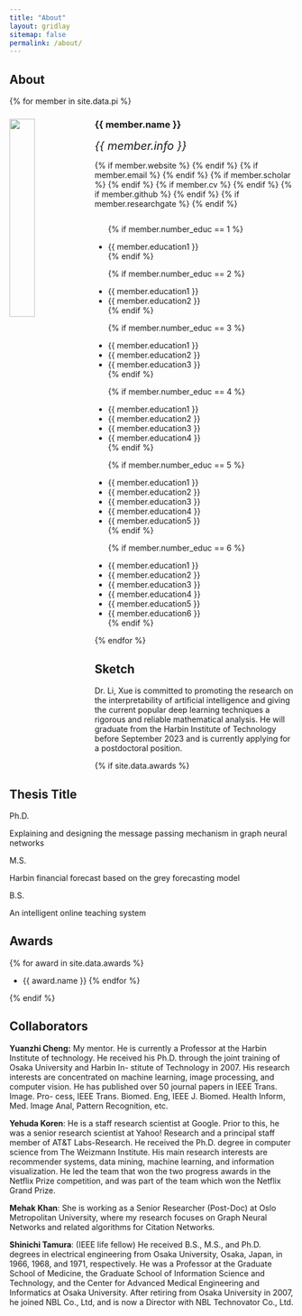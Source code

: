 ```yaml
---
title: "About"
layout: gridlay
sitemap: false
permalink: /about/
---
```


## About 


{% for member in site.data.pi %}

<div class="row">
  <img src="{{ site.url }}{{ site.baseurl }}/images/teampic/{{ member.photo }}" class="img-responsive" width="30%" style="float: left" />
  <h3>{{ member.name }}</h3>
  <i style="font-size:20px">{{ member.info }}</i><br>

  {% if member.website %}<a href="{{ member.website }}" target="_blank"><i class="fa fa-home fa-3x"></i></a> {% endif %}
  {% if member.email %}<a href="mailto:{{ member.email }}" target="_blank"><i class="fa fa-envelope-square fa-3x"></i></a> {% endif %}
  {% if member.scholar %} <a href="{{ member.scholar }}" target="_blank"><i class="ai ai-google-scholar-square ai-3x"></i></a> {% endif %}
  {% if member.cv %} <a href="{{ member.cv }}" target="_blank"><i class="ai ai-cv-square ai-3x"></i></a> {% endif %}
  {% if member.github %} <a href="{{ member.github }}" target="_blank"><i class="fa fa-github-square fa-3x"></i></a> {% endif %}
  {% if member.researchgate %} <a href="{{ member.researchgate }}" target="_blank"><i class="ai ai-researchgate-square ai-3x"></i></a> {% endif %}
  <ul style="overflow: hidden">

  {% if member.number_educ == 1 %}
  <li> {{ member.education1 }} </li>
  {% endif %}

  {% if member.number_educ == 2 %}
  <li> {{ member.education1 }} </li>
  <li> {{ member.education2 }} </li>
  {% endif %}

  {% if member.number_educ == 3 %}
  <li> {{ member.education1 }} </li>
  <li> {{ member.education2 }} </li>
  <li> {{ member.education3 }} </li>
  {% endif %}

  {% if member.number_educ == 4 %}
  <li> {{ member.education1 }} </li>
  <li> {{ member.education2 }} </li>
  <li> {{ member.education3 }} </li>
  <li> {{ member.education4 }} </li>
  {% endif %}

  {% if member.number_educ == 5 %}
  <li> {{ member.education1 }} </li>
  <li> {{ member.education2 }} </li>
  <li> {{ member.education3 }} </li>
  <li> {{ member.education4 }} </li>
  <li> {{ member.education5 }} </li>
  {% endif %}

  {% if member.number_educ == 6 %}
  <li> {{ member.education1 }} </li>
  <li> {{ member.education2 }} </li>
  <li> {{ member.education3 }} </li>
  <li> {{ member.education4 }} </li>
  <li> {{ member.education5 }} </li>
  <li> {{ member.education6 }} </li>
  {% endif %}

  </ul>
</div>

{% endfor %}

## Sketch

Dr. Li, Xue is committed to promoting the research on the interpretability of artificial intelligence and giving the current popular deep learning techniques a rigorous and reliable mathematical analysis. He will graduate from the Harbin Institute of Technology before September 2023 and is currently applying for a postdoctoral position.

{% if site.data.awards %}

## Thesis Title
Ph.D.<br>

Explaining and designing the message passing mechanism in graph neural networks

M.S.<br>

Harbin financial forecast based on the grey forecasting model

B.S. <br>

An intelligent online teaching system

## Awards

{% for award in site.data.awards %}
* {{ award.name }}
{% endfor %}

{% endif %}

## Collaborators

**Yuanzhi Cheng:** My mentor. He is currently a Professor at the Harbin Institute of technology. He received his Ph.D. through the joint training of Osaka University and Harbin In- stitute of Technology in 2007. His research interests are concentrated on machine learning, image processing, and computer vision. He has published over 50 journal papers in IEEE Trans. Image. Pro- cess, IEEE Trans. Biomed. Eng, IEEE J. Biomed. Health Inform, Med. Image Anal, Pattern Recognition, etc.



**Yehuda Koren**:  He is a staff research scientist at Google. Prior to this, he was a senior research scientist at Yahoo! Research and a principal staff member of AT&T Labs-Research. He received the Ph.D. degree in computer science from The Weizmann Institute. His main research interests are recommender systems, data mining, machine learning, and information visualization. He led the team that won the two progress awards in the Netflix Prize competition, and was part of the team which won the Netflix Grand Prize. 



**Mehak Khan**: She is working as a Senior Researcher (Post-Doc) at Oslo Metropolitan University, where my research focuses on Graph Neural Networks and related algorithms for Citation Networks.



**Shinichi Tamura**: (IEEE life fellow) He received B.S., M.S., and Ph.D. degrees in electrical engineering from Osaka University, Osaka, Japan, in 1966, 1968, and 1971, respectively. He was a Professor at the Graduate School of Medicine, the Graduate School of Information Science and Technology, and the Center for Advanced Medical Engineering and Informatics at Osaka University. After retiring from Osaka University in 2007, he joined NBL Co., Ltd, and is now a Director with NBL Technovator Co., Ltd.







